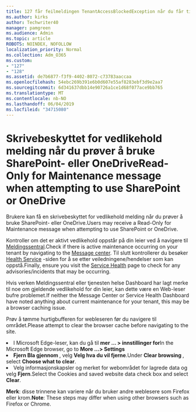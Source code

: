 ```yaml
---
title: 127 får feilmeldingen TenantAccessBlockedException når du får tilgang til e-post?
ms.author: kirks
author: Techwriter40
manager: pamgreen
ms.audience: Admin
ms.topic: article
ROBOTS: NOINDEX, NOFOLLOW
localization_priority: Normal
ms.collection: Adm_O365
ms.custom:
- "127"
- "128"
ms.assetid: de7b6877-f3f9-4402-8072-c73783aaccaa
ms.openlocfilehash: 54ebc269b391e6b0d607e55af8283ebf3d9e2aa7
ms.sourcegitcommit: 6d341637dbb14e90726a1ce1d68f077ace9bb765
ms.translationtype: MT
ms.contentlocale: nb-NO
ms.lasthandoff: 06/04/2019
ms.locfileid: "34715080"
---
```

# <a name="read-only-for-maintenance-message-when-attempting-to-use-sharepoint-or-onedrive"></a><span data-ttu-id="ea03d-102">Skrivebeskyttet for vedlikehold melding når du prøver å bruke SharePoint- eller OneDrive</span><span class="sxs-lookup"><span data-stu-id="ea03d-102">Read-Only for Maintenance message when attempting to use SharePoint or OneDrive</span></span>

<span data-ttu-id="ea03d-103">Brukere kan få en skrivebeskyttet for vedlikehold melding når du prøver å bruke SharePoint- eller OneDrive.</span><span class="sxs-lookup"><span data-stu-id="ea03d-103">Users may receive a Read-Only for Maintenance message when attempting to use SharePoint or OneDrive.</span></span>

<span data-ttu-id="ea03d-104">Kontroller om det er aktivt vedlikehold oppstår på din leier ved å navigere til <a href="https://portal.office.com/adminportal/home#/MessageCenter">Meldingssentral</a>.</span><span class="sxs-lookup"><span data-stu-id="ea03d-104">Check if there is active maintenance occurring on your tenant by navigating to the <a href="https://portal.office.com/adminportal/home#/MessageCenter">Message center</a>.</span></span> <span data-ttu-id="ea03d-105">Til slutt kontrollerer du besøker <a href="https://portal.office.com/adminportal/home#/servicehealth">Health Service</a> -siden for å se etter veiledningene/hendelser som kan oppstå.</span><span class="sxs-lookup"><span data-stu-id="ea03d-105">Finally, ensure you visit the <a href="https://portal.office.com/adminportal/home#/servicehealth">Service Health</a> page to check for any advisories/incidents that may be occurring.</span></span>

<span data-ttu-id="ea03d-106">Hvis verken Meldingssentral eller tjenesten helse Dashboard har lagt merke til noe om gjeldende vedlikehold for din leier, kan dette være en Web-leser bufre problemet.</span><span class="sxs-lookup"><span data-stu-id="ea03d-106">If neither the Message Center or Service Health Dashboard have noted anything about current maintenance for your tenant, this may be a browser caching issue.</span></span>

<span data-ttu-id="ea03d-107">Prøv å tømme hurtigbufferen for webleseren før du navigere til området.</span><span class="sxs-lookup"><span data-stu-id="ea03d-107">Please attempt to clear the browser cache before navigating to the site.</span></span>

  <li><span data-ttu-id="ea03d-108">I Microsoft Edge-leser, kan du gå til <strong>mer &hellip; &gt; innstillinger for</strong></span><span class="sxs-lookup"><span data-stu-id="ea03d-108">In the Microsoft Edge browser, go to <strong>More &hellip;&gt; Settings</strong></span></span></li>  <li><span data-ttu-id="ea03d-109"><strong>Fjern Bla gjennom </strong>, velg <strong>Velg hva du vil fjerne</strong>.</span><span class="sxs-lookup"><span data-stu-id="ea03d-109">Under <strong>Clear browsing </strong>, select <strong>Choose what to clear</strong>.</span></span></li>  <li><span data-ttu-id="ea03d-110">Velg informasjonskapsler og merket for webområdet for lagrede data og velg <strong>Fjern</strong>.</span><span class="sxs-lookup"><span data-stu-id="ea03d-110">Select the Cookies and saved website data check box and select <strong>Clear</strong>.</span></span></li>  </ol>  

<span data-ttu-id="ea03d-111">**Merk**: disse trinnene kan variere når du bruker andre weblesere som Firefox eller krom.</span><span class="sxs-lookup"><span data-stu-id="ea03d-111">**Note**: These steps may differ when using other browsers such as Firefox or Chrome.</span></span>

